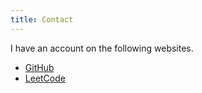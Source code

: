 ```yaml
---
title: Contact
---
```


I have an account on the following websites.

- [GitHub](https://github.com/polykernel)
- [LeetCode](https://leetcode.com/polykernel/)